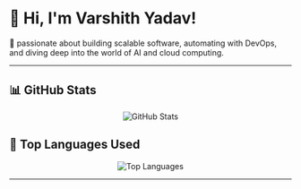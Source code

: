 # 👋 Hi, I'm Varshith Yadav!

🚀 passionate about building scalable software, automating with DevOps, and diving deep into the world of AI and cloud computing.

---

## 📊 GitHub Stats

<p align="center">
  <img src="https://github-readme-stats.vercel.app/api?username=Varshith-Yadav&show_icons=true&theme=radical" alt="GitHub Stats" />
</p>

## 📌 Top Languages Used

<p align="center">
  <img src="https://github-readme-stats.vercel.app/api/top-langs/?username=Varshith-Yadav&layout=compact&theme=radical" alt="Top Languages" />
</p>

---
